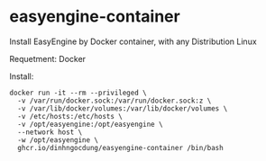 # easyengine-container
Install EasyEngine by Docker container, with any Distribution Linux

Requetment: Docker

Install:

```
docker run -it --rm --privileged \
  -v /var/run/docker.sock:/var/run/docker.sock:z \
  -v /var/lib/docker/volumes:/var/lib/docker/volumes \
  -v /etc/hosts:/etc/hosts \
  -v /opt/easyengine:/opt/easyengine \
  --network host \
  -w /opt/easyengine \
  ghcr.io/dinhngocdung/easyengine-container /bin/bash
```

